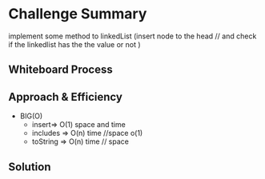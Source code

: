 
# Challenge Summary
 implement some method to linkedList (insert node to the head // and check if the linkedlist has the the value or not )

## Whiteboard Process
<!-- Embedded whiteboard image -->

## Approach & Efficiency
* BIG(O)
    - insert=> O(1) space and time
    - includes => O(n) time //space o(1)
    - toString => O(n) time // space 

## Solution
<!-- Show how to run your code, and examples of it in actio